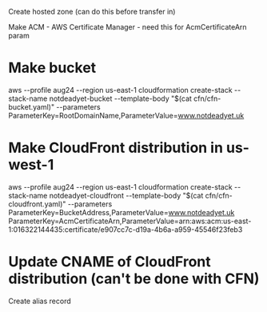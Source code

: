 Create hosted zone (can do this before transfer in)

Make ACM - AWS Certificate Manager - need this for AcmCertificateArn param

# Make bucket

aws --profile aug24 --region us-east-1 cloudformation create-stack --stack-name notdeadyet-bucket --template-body "$(cat cfn/cfn-bucket.yaml)" --parameters ParameterKey=RootDomainName,ParameterValue=www.notdeadyet.uk 

# Make CloudFront distribution in us-west-1

aws --profile aug24 --region us-east-1 cloudformation create-stack --stack-name notdeadyet-cloudfront --template-body "$(cat cfn/cfn-cloudfront.yaml)" --parameters ParameterKey=BucketAddress,ParameterValue=www.notdeadyet.uk ParameterKey=AcmCertificateArn,ParameterValue=arn:aws:acm:us-east-1:016322144435:certificate/e907cc7c-d19a-4b6a-a959-45546f23feb3


# Update CNAME of CloudFront distribution (can't be done with CFN)

Create alias record
